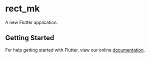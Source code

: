 # rect_mk

A new Flutter application.

## Getting Started

For help getting started with Flutter, view our online
[documentation](https://flutter.io/).
